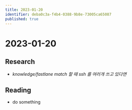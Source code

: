 ```yaml
---
title: 2023-01-20
identifier: deba0c3a-f4b4-0388-9b8e-73005ca65087
published: true
---
```


# 2023-01-20

## Research

* *knowledge/fastlane match 할 때 ssh 를 여러개 쓰고 있다면*

## Reading

* do something
